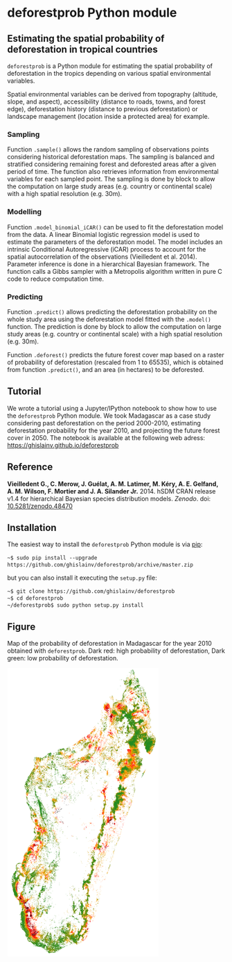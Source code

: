 # deforestprob Python module

## Estimating the spatial probability of deforestation in tropical countries

`deforestprob` is a Python module for estimating the spatial
probability of deforestation in the tropics depending on various
spatial environmental variables.

Spatial environmental variables can be derived from topography
(altitude, slope, and aspect), accessibility (distance to roads,
towns, and forest edge), deforestation history (distance to previous
deforestation) or landscape management (location inside a protected area)
for example.

### Sampling

Function `.sample()` allows the random sampling of observations points
considering historical deforestation maps. The sampling is balanced
and stratified considering remaining forest and deforested areas after
a given period of time. The function also retrieves information from
environmental variables for each sampled point. The sampling is done
by block to allow the computation on large study areas (e.g. country
or continental scale) with a high spatial resolution (e.g. 30m).

### Modelling

Function `.model_binomial_iCAR()` can be used to fit the deforestation
model from the data. A linear Binomial logistic regression model is
used to estimate the parameters of the deforestation model. The model
includes an intrinsic Conditional Autoregressive (iCAR) process to
account for the spatial autocorrelation of the observations
(Vieilledent et al. 2014). Parameter inference is done in a
hierarchical Bayesian framework. The function calls a Gibbs sampler
with a Metropolis algorithm written in pure C code to reduce
computation time.

### Predicting

Function `.predict()` allows predicting the deforestation probability
on the whole study area using the deforestation model fitted with the
`.model()` function. The prediction is done by block to allow the
computation on large study areas (e.g. country or continental scale)
with a high spatial resolution (e.g. 30m).

Function `.deforest()` predicts the future forest cover map based on a
raster of probability of deforestation (rescaled from 1 to 65535),
which is obtained from function `.predict()`, and an area (in
hectares) to be deforested.

## Tutorial

We wrote a tutorial using a Jupyter/IPython notebook to show how to
use the `deforestprob` Python module. We took Madagascar as a case
study considering past deforestation on the period 2000-2010,
estimating deforestation probability for the year 2010, and projecting
the future forest cover in 2050. The notebook is available at the
following web adress: https://ghislainv.github.io/deforestprob

## Reference

**Vieilledent G., C. Merow, J. Guélat, A. M. Latimer, M. Kéry,
A. E. Gelfand, A. M. Wilson, F. Mortier and J. A. Silander
Jr.** 2014. hSDM CRAN release v1.4 for hierarchical Bayesian species
distribution models. _Zenodo_.
doi: [10.5281/zenodo.48470](http://doi.org/10.5281/zenodo.48470)

## Installation

The easiest way to install the `deforestprob` Python module is via [pip](https://pip.pypa.io/en/stable/):

```
~$ sudo pip install --upgrade https://github.com/ghislainv/deforestprob/archive/master.zip
```

but you can also install it executing the `setup.py` file:

```
~$ git clone https://github.com/ghislainv/deforestprob
~$ cd deforestprob
~/deforestprob$ sudo python setup.py install
```

## Figure

Map of the probability of deforestation in Madagascar for the year
2010 obtained with `deforestprob`. Dark red: high probability of
deforestation, Dark green: low probability of deforestation.

<img src="notebook/images/pred_binomial_iCAR.png" width=350>

